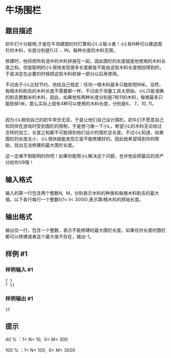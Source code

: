 # 牛场围栏

## 题目描述

奶牛们十分聪明,于是在牛场建围栏时打算和小L斗智斗勇！小L有N种可以建造围栏的木料，长度分别是l1,l2 … lN，每种长度的木料无限。

修建时，他将把所有选中的木料拼接在一起，因此围栏的长度就是他使用的木料长度之和。但是聪明的小L很快发现很多长度都是不能由这些木料长度相加得到的，于是决定在必要的时候把这些木料砍掉一部分以后再使用。

不过由于小L比较节约，他给自己规定：任何一根木料最多只能削短M米。当然，每根木料削去的木料长度不需要都一样。不过由于测量工具太原始，小L只能准确的削去整数米的木料，因此，如果他有两种长度分别是7和11的木料，每根最多只能砍掉1米，那么实际上就有4种可以使用的木料长度，分别是6， 7，10, 11。        

因为小L相信自己的奶牛举世无双，于是让他们自己设计围栏。奶牛们不愿意自己和同伴在游戏时受到围栏的限制，于是想刁难一下小L，希望小L的木料无论经过怎样的加工，长度之和都不可能得到他们设计的围栏总长度。不过小L知道，如果围栏的长度太小，小L很快就能发现它是不能修建好的。因此她希望得到你的帮助，找出无法修建的最大围栏长度。

这一定难不倒聪明的你吧！如果你能帮小L解决这个问题，也许他会把最后的资产分给你1/8哦！


## 输入格式

输入的第一行包含两个整数N,  M，分别表示木料的种类和每根木料削去的最大值。以下各行每行一个整数li(1< li< 3000),表示第i根木料的原始长度。


## 输出格式

输出仅一行，包含一个整数，表示不能修建的最大围栏长度。如果任何长度的围栏都可以修建或者这个最大值不存在，输出-1。


## 样例 #1

### 样例输入 #1
```
2 1
7 11
```

### 样例输出 #1

```
15
```

## 提示

40 % ：1< N< 10,  0< M< 300

100 % ：1< N< 100,  0< M< 3000 

